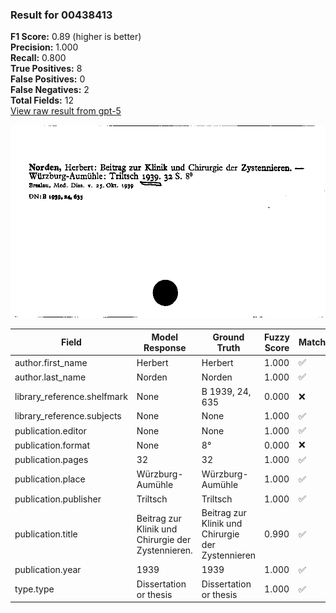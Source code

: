 ### Result for 00438413
**F1 Score:** 0.89 (higher is better)<br>**Precision:** 1.000<br>**Recall:** 0.800<br>**True Positives:** 8<br>**False Positives:** 0<br>**False Negatives:** 2<br>**Total Fields:** 12<br>[View raw result from gpt-5](https://github.com/RISE-UNIBAS/humanities_data_benchmark/blob/main/results/2025-09-02/T0165/request_T0165_00438413.json)

<img src="https://github.com/RISE-UNIBAS/humanities_data_benchmark/blob/main/benchmarks/zettelkatalog/images/00438413.jpg?raw=true" alt="00438413" width="600px">

| Field | Model Response | Ground Truth | Fuzzy Score | Match |
|-------|----------------|--------------|-------------|-------|
| author.first_name | Herbert | Herbert | 1.000 | ✅ |
| author.last_name | Norden | Norden | 1.000 | ✅ |
| library_reference.shelfmark | None | B 1939, 24, 635 | 0.000 | ❌ |
| library_reference.subjects | None | None | 1.000 | ✅ |
| publication.editor | None | None | 1.000 | ✅ |
| publication.format | None | 8° | 0.000 | ❌ |
| publication.pages | 32 | 32 | 1.000 | ✅ |
| publication.place | Würzburg-Aumühle | Würzburg-Aumühle | 1.000 | ✅ |
| publication.publisher | Triltsch | Triltsch | 1.000 | ✅ |
| publication.title | Beitrag zur Klinik und Chirurgie der Zystennieren. | Beitrag zur Klinik und Chirurgie der Zystennieren | 0.990 | ✅ |
| publication.year | 1939 | 1939 | 1.000 | ✅ |
| type.type | Dissertation or thesis | Dissertation or thesis | 1.000 | ✅ |
